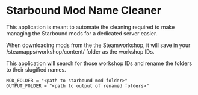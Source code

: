 # Starbound Mod Name Cleaner

This application is meant to automate the cleaning required to make
managing the Starbound mods for a dedicated server easier.

When downloading mods from the the Steamworkshop, it will save in your /steamapps/workshop/content/
folder as the workshop IDs.

This application will search for those workshop IDs and rename the folders to their slugified
names.

```
MOD_FOLDER = "<path to starbound mod folder>"
OUTPUT_FOLDER = "<path to output of renamed folders>"
```
